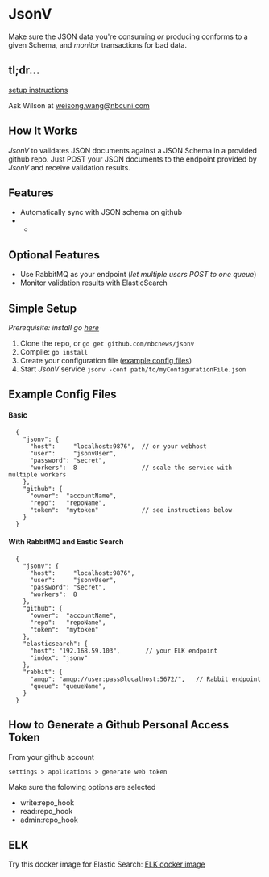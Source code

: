 JsonV
==========

Make sure the JSON data you're consuming *or* producing conforms to a given Schema, and *monitor* transactions for bad data.


## tl;dr...

[setup instructions](#setup)

Ask Wilson at <a href="mailto:weisong.wang@nbcuni.com">weisong.wang@nbcuni.com</a>


## How It Works

*JsonV* to validates JSON documents against a JSON Schema in a provided github repo. Just POST your JSON documents to the endpoint provided by *JsonV* and receive validation results.

## Features

- Automatically sync with JSON schema on github
- -


## Optional Features

- Use RabbitMQ as your endpoint (*let multiple users POST to one queue*)
- Monitor validation results with ElasticSearch


## <a name="setup"></a>Simple Setup

*Prerequisite: install go [here](https://golang.org/doc/install)*

1. Clone the repo, or `go get github.com/nbcnews/jsonv`
2. Compile: `go install`
3. Create your configuration file ([example config files](#exampleConfig))
4. Start *JsonV* service `jsonv -conf path/to/myConfigurationFile.json`


## <a name="exampleConfig"></a>Example Config Files

#### Basic

      {
        "jsonv": {
          "host":     "localhost:9876",  // or your webhost
          "user":     "jsonvUser",
          "password": "secret",
          "workers":  8                  // scale the service with multiple workers
        },
        "github": {
          "owner":  "accountName",
          "repo":   "repoName",
          "token":  "mytoken"            // see instructions below
        }
      }


#### With RabbitMQ and Eastic Search

      {
        "jsonv": {
          "host":     "localhost:9876",  
          "user":     "jsonvUser",
          "password": "secret",
          "workers":  8
        },
        "github": {
          "owner":  "accountName",
          "repo":   "repoName",
          "token":  "mytoken"            
        },
        "elasticsearch": {
          "host": "192.168.59.103",       // your ELK endpoint
          "index": "jsonv"
        },
        "rabbit": {
          "amqp": "amqp://user:pass@localhost:5672/",   // Rabbit endpoint
          "queue": "queueName",     
        }
      }


## <a name="githubtoken"></a>How to Generate a Github Personal Access Token

From your github account 

`settings > applications > generate web token`

Make sure the folowing options are selected

- write:repo_hook
- read:repo_hook
- admin:repo_hook


## ELK

Try this docker image for Elastic Search: [ELK docker image](https://registry.hub.docker.com/u/opiuman/elk/)
